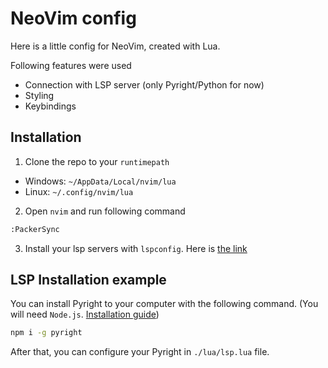 # NeoVim config

Here is a little config for NeoVim, created with Lua.

Following features were used
- Connection with LSP server (only Pyright/Python for now) 
- Styling
- Keybindings


## Installation
1. Clone the repo to your `runtimepath`
  - Windows: `~/AppData/Local/nvim/lua`
  - Linux: `~/.config/nvim/lua`
2. Open `nvim` and run following command
```bash
:PackerSync
```
3. Install your lsp servers with `lspconfig`. Here is [the link](https://github.com/neovim/nvim-lspconfig)

## LSP Installation example
You can install Pyright to your computer with the following command. 
(You will need `Node.js`. [Installation guide](https://nodejs.org/en/download/))
```bash
npm i -g pyright
```
After that, you can configure your Pyright in `./lua/lsp.lua` file.

